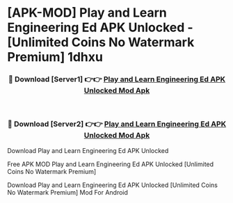 # [APK-MOD] Play and Learn Engineering  Ed APK Unlocked - [Unlimited Coins No Watermark Premium] 1dhxu



<div align="center">
<h3>🔴 Download [Server1] 👉👉 <a href="https://momento.my/?title=Play_and_Learn_Engineering__Ed_APK_Unlocked">Play and Learn Engineering  Ed APK Unlocked Mod Apk</a></h3><br>

<h3>🔴 Download [Server2] 👉👉 <a href="https://momento.my/?title=Play_and_Learn_Engineering__Ed_APK_Unlocked">Play and Learn Engineering  Ed APK Unlocked Mod Apk</a></h3>
</div>



Download Play and Learn Engineering  Ed APK Unlocked 

Free APK MOD Play and Learn Engineering  Ed APK Unlocked [Unlimited Coins No Watermark Premium]

Download Play and Learn Engineering  Ed APK Unlocked [Unlimited Coins No Watermark Premium] Mod For Android
